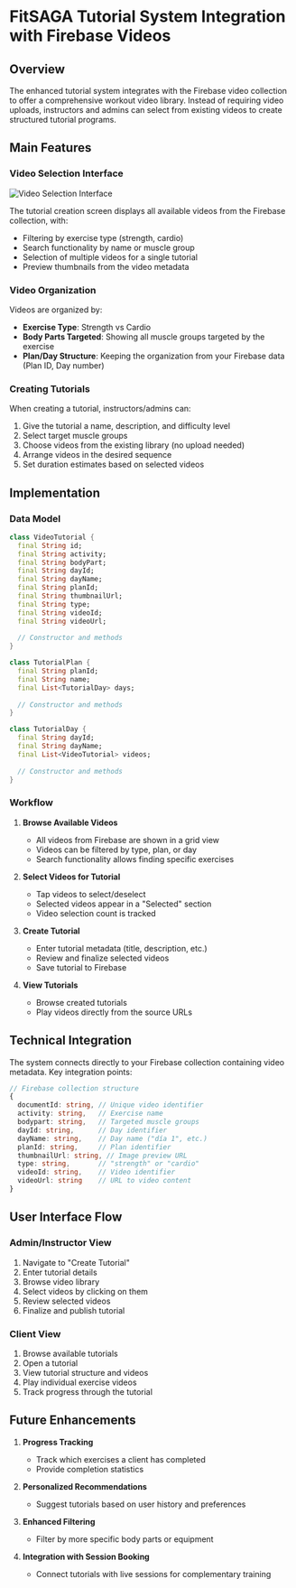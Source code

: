# FitSAGA Tutorial System Integration with Firebase Videos

## Overview

The enhanced tutorial system integrates with the Firebase video collection to offer a comprehensive workout video library. Instead of requiring video uploads, instructors and admins can select from existing videos to create structured tutorial programs.

## Main Features

### Video Selection Interface

![Video Selection Interface](https://i.imgur.com/placeholder1.jpg)

The tutorial creation screen displays all available videos from the Firebase collection, with:
- Filtering by exercise type (strength, cardio)
- Search functionality by name or muscle group
- Selection of multiple videos for a single tutorial
- Preview thumbnails from the video metadata

### Video Organization

Videos are organized by:
- **Exercise Type**: Strength vs Cardio
- **Body Parts Targeted**: Showing all muscle groups targeted by the exercise
- **Plan/Day Structure**: Keeping the organization from your Firebase data (Plan ID, Day number)

### Creating Tutorials

When creating a tutorial, instructors/admins can:
1. Give the tutorial a name, description, and difficulty level
2. Select target muscle groups
3. Choose videos from the existing library (no upload needed)
4. Arrange videos in the desired sequence
5. Set duration estimates based on selected videos

## Implementation

### Data Model

```dart
class VideoTutorial {
  final String id;
  final String activity;
  final String bodyPart;
  final String dayId;
  final String dayName;
  final String planId;
  final String thumbnailUrl;
  final String type;
  final String videoId;
  final String videoUrl;
  
  // Constructor and methods
}

class TutorialPlan {
  final String planId;
  final String name;
  final List<TutorialDay> days;
  
  // Constructor and methods
}

class TutorialDay {
  final String dayId;
  final String dayName;
  final List<VideoTutorial> videos;
  
  // Constructor and methods
}
```

### Workflow

1. **Browse Available Videos**
   - All videos from Firebase are shown in a grid view
   - Videos can be filtered by type, plan, or day
   - Search functionality allows finding specific exercises

2. **Select Videos for Tutorial**
   - Tap videos to select/deselect
   - Selected videos appear in a "Selected" section
   - Video selection count is tracked

3. **Create Tutorial**
   - Enter tutorial metadata (title, description, etc.)
   - Review and finalize selected videos
   - Save tutorial to Firebase

4. **View Tutorials**
   - Browse created tutorials
   - Play videos directly from the source URLs

## Technical Integration

The system connects directly to your Firebase collection containing video metadata. Key integration points:

```typescript
// Firebase collection structure
{
  documentId: string, // Unique video identifier
  activity: string,   // Exercise name
  bodypart: string,   // Targeted muscle groups
  dayId: string,      // Day identifier
  dayName: string,    // Day name ("día 1", etc.)
  planId: string,     // Plan identifier
  thumbnailUrl: string, // Image preview URL
  type: string,       // "strength" or "cardio"
  videoId: string,    // Video identifier
  videoUrl: string    // URL to video content
}
```

## User Interface Flow

### Admin/Instructor View
1. Navigate to "Create Tutorial"
2. Enter tutorial details
3. Browse video library
4. Select videos by clicking on them
5. Review selected videos
6. Finalize and publish tutorial

### Client View
1. Browse available tutorials
2. Open a tutorial
3. View tutorial structure and videos
4. Play individual exercise videos
5. Track progress through the tutorial

## Future Enhancements

1. **Progress Tracking**
   - Track which exercises a client has completed
   - Provide completion statistics

2. **Personalized Recommendations**
   - Suggest tutorials based on user history and preferences

3. **Enhanced Filtering**
   - Filter by more specific body parts or equipment

4. **Integration with Session Booking**
   - Connect tutorials with live sessions for complementary training